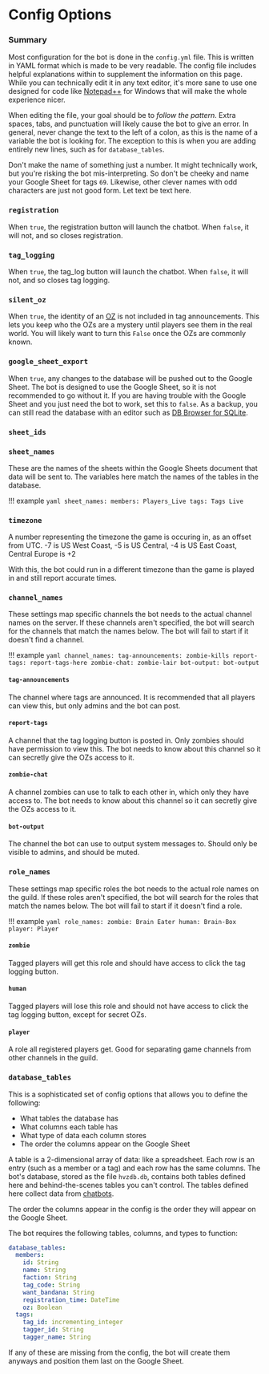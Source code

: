 # Config Options

### Summary

Most configuration for the bot is done in the `config.yml` file. This is written in YAML format which is made to be very readable. The config file includes helpful explanations within to supplement the information on this page. While you can technically edit it in any text editor, it's more sane to use one designed for code like [Notepad++](https://notepad-plus-plus.org/downloads/) for Windows that will make the whole experience nicer.

When editing the file, your goal should be to *follow the pattern*. Extra spaces, tabs, and punctuation will likely cause the bot to give an error. In general, never change the text to the left of a colon, as this is the name of a variable the bot is looking for. The exception to this is when you are adding entirely new lines, such as for `database_tables`. 

Don't make the name of something just a number. It might technically work, but you're risking the bot mis-interpreting. So don't be cheeky and name your Google Sheet for tags `69`. Likewise, other clever names with odd characters are just not good form. Let text be text here.



### `registration`

When `true`, the registration button will launch the chatbot. When `false`, it will not, and so closes registration.

### `tag_logging`

When `true`, the tag_log button will launch the chatbot. When `false`, it will not, and so closes tag logging.

### `silent_oz`

When `true`, the identity of an [OZ](../commands/#oz) is not included in tag announcements. This lets you keep who the OZs are a mystery until players see them in the real world. You will likely want to turn this `False` once the OZs are commonly known.

### `google_sheet_export`

When `true`, any changes to the database will be pushed out to the Google Sheet. The bot is designed to use the Google Sheet, so it is not recommended to go without it. If you are having trouble with the Google Sheet and you just need the bot to work, set this to `false`. As a backup, you can still read the database with an editor such as [DB Browser for SQLite](https://sqlitebrowser.org/).

### `sheet_ids`

### `sheet_names`

These are the names of the sheets within the Google Sheets document that data will be sent to. The variables here match the names of the tables in the database.

!!! example
    ``` yaml
    sheet_names:
    	members: Players_Live
    	tags: Tags Live
    ```

### `timezone`

A number representing the timezone the game is occuring in, as an offset from UTC. -7 is US West Coast, -5 is US Central, -4 is US East Coast, Central Europe is +2

With this, the bot could run in a different timezone than the game is played in and still report accurate times.

### `channel_names`

These settings map specific channels the bot needs to the actual channel names on the server. If these channels aren't specified, the bot will search for the channels that match the names below. The bot will fail to start if it doesn't find a channel.

!!! example
	``` yaml
	channel_names:
		tag-announcements: zombie-kills
		report-tags: report-tags-here
		zombie-chat: zombie-lair
		bot-output: bot-output
	```

#### `tag-announcements` 
The channel where tags are announced. It is recommended that all players can view this, but only admins and the bot can post.
#### `report-tags` 
A channel that the tag logging button is posted in. Only zombies should have permission to view this. The bot needs to know about this channel so it can secretly give the OZs access to it.
#### `zombie-chat`
A channel zombies can use to talk to each other in, which only they have access to. The bot needs to know about this channel so it can secretly give the OZs access to it.
#### `bot-output`
The channel the bot can use to output system messages to. Should only be visible to admins, and should be muted.

### `role_names`

These settings map specific roles the bot needs to the actual role names on the guild. If these roles aren't specified, the bot will search for the roles that match the names below. The bot will fail to start if it doesn't find a role.

!!! example
	``` yaml
	role_names:
		zombie: Brain Eater
		human: Brain-Box
		player: Player
	```

#### `zombie` 
Tagged players will get this role and should have access to click the tag logging button.
#### `human` 
Tagged players will lose this role and should not have access to click the tag logging button, except for secret OZs.
#### `player`
A role all registered players get. Good for separating game channels from other channels in the guild. 


### `database_tables`

This is a sophisticated set of config options that allows you to define the following:

- What tables the database has
- What columns each table has
- What type of data each column stores
- The order the columns appear on the Google Sheet

A table is a 2-dimensional array of data: like a spreadsheet. Each row is an entry (such as a member or a tag) and each row has the same columns. The bot's database, stored as the file `hvzdb.db`, contains both tables defined here and behind-the-scenes tables you can't control. The tables defined here collect data from [chatbots](../running_the_game/#chatbots).

The order the columns appear in the config is the order they will appear on the Google Sheet.

The bot requires the following tables, columns, and types to function:

``` yaml
database_tables:
  members:
    id: String
    name: String
    faction: String
    tag_code: String
    want_bandana: String
    registration_time: DateTime
    oz: Boolean
  tags:
    tag_id: incrementing_integer
    tagger_id: String
    tagger_name: String
```

If any of these are missing from the config, the bot will create them anyways and position them last on the Google Sheet.